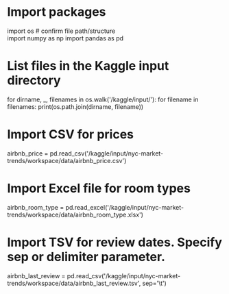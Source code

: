 # Import packages 
import os # confirm file path/structure       
import numpy as np
import pandas as pd 

# List files in the Kaggle input directory
for dirname, _, filenames in os.walk('/kaggle/input/'):
    for filename in filenames:
        print(os.path.join(dirname, filename))



# Import CSV for prices
airbnb_price = pd.read_csv('/kaggle/input/nyc-market-trends/workspace/data/airbnb_price.csv')

# Import Excel file for room types
airbnb_room_type = pd.read_excel('/kaggle/input/nyc-market-trends/workspace/data/airbnb_room_type.xlsx')

# Import TSV for review dates. Specify sep or delimiter parameter. 
airbnb_last_review = pd.read_csv('/kaggle/input/nyc-market-trends/workspace/data/airbnb_last_review.tsv', sep='\t')

